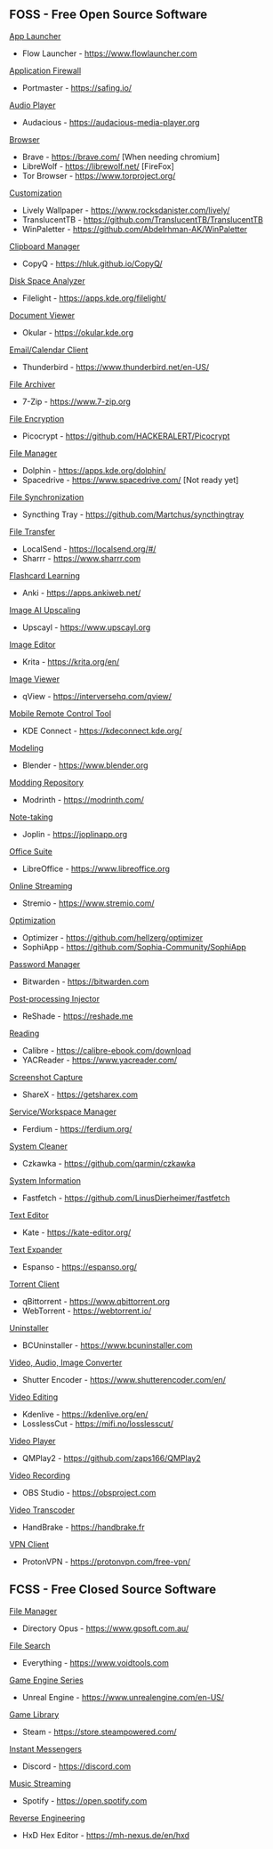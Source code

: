 ## FOSS - Free Open Source Software
<ins>App Launcher</ins>
- Flow Launcher - https://www.flowlauncher.com 

<ins>Application Firewall</ins>
- Portmaster - https://safing.io/ 

<ins>Audio Player</ins>
- Audacious - https://audacious-media-player.org

<ins>Browser</ins>
- Brave - https://brave.com/ [When needing chromium]
- LibreWolf - https://librewolf.net/ [FireFox]
- Tor Browser - https://www.torproject.org/

<ins>Customization</ins>
- Lively Wallpaper - https://www.rocksdanister.com/lively/
- TranslucentTB - https://github.com/TranslucentTB/TranslucentTB 
- WinPaletter - https://github.com/Abdelrhman-AK/WinPaletter

<ins>Clipboard Manager</ins>
- CopyQ - https://hluk.github.io/CopyQ/

<ins>Disk Space Analyzer</ins>
- Filelight - https://apps.kde.org/filelight/

<ins>Document Viewer</ins>
- Okular - https://okular.kde.org 

<ins>Email/Calendar Client</ins>
- Thunderbird - https://www.thunderbird.net/en-US/ 

<ins>File Archiver</ins>
- 7-Zip - https://www.7-zip.org 

<ins>File Encryption</ins>
- Picocrypt - https://github.com/HACKERALERT/Picocrypt 

<ins>File Manager</ins>
- Dolphin - https://apps.kde.org/dolphin/
- Spacedrive - https://www.spacedrive.com/ [Not ready yet]

<ins>File Synchronization</ins>
- Syncthing Tray - https://github.com/Martchus/syncthingtray

<ins>File Transfer</ins>
- LocalSend - https://localsend.org/#/ 
- Sharrr - https://www.sharrr.com

<ins>Flashcard Learning</ins>
- Anki - https://apps.ankiweb.net/ 

<ins>Image AI Upscaling</ins>
- Upscayl - https://www.upscayl.org 

<ins>Image Editor</ins>
- Krita - https://krita.org/en/ 

<ins>Image Viewer</ins>
- qView - https://interversehq.com/qview/

<ins>Mobile Remote Control Tool</ins>
- KDE Connect - https://kdeconnect.kde.org/

<ins>Modeling</ins>
- Blender - https://www.blender.org 

<ins>Modding Repository</ins>
- Modrinth - https://modrinth.com/

<ins>Note-taking</ins>
- Joplin - https://joplinapp.org 

<ins>Office Suite</ins>
- LibreOffice - https://www.libreoffice.org 

<ins>Online Streaming</ins>
- Stremio - https://www.stremio.com/ 

<ins>Optimization</ins>
- Optimizer - https://github.com/hellzerg/optimizer 
- SophiApp - https://github.com/Sophia-Community/SophiApp

<ins>Password Manager</ins>
- Bitwarden - https://bitwarden.com 

<ins>Post-processing Injector</ins>
- ReShade - https://reshade.me

<ins>Reading</ins>
- Calibre - https://calibre-ebook.com/download 
- YACReader - https://www.yacreader.com/

<ins>Screenshot Capture</ins>
- ShareX - https://getsharex.com 

<ins>Service/Workspace Manager</ins>
- Ferdium - https://ferdium.org/

<ins>System Cleaner</ins>
- Czkawka - https://github.com/qarmin/czkawka 

<ins>System Information</ins>
- Fastfetch - https://github.com/LinusDierheimer/fastfetch

<ins>Text Editor</ins>
- Kate - https://kate-editor.org/

<ins>Text Expander</ins>
- Espanso - https://espanso.org/

<ins>Torrent Client</ins>
- qBittorrent - https://www.qbittorrent.org 
- WebTorrent - https://webtorrent.io/

<ins>Uninstaller</ins>
- BCUninstaller - https://www.bcuninstaller.com 

<ins>Video, Audio, Image Converter</ins>
- Shutter Encoder - https://www.shutterencoder.com/en/ 

<ins>Video Editing</ins>
- Kdenlive - https://kdenlive.org/en/ 
- LosslessCut - https://mifi.no/losslesscut/ 

<ins>Video Player</ins>
- QMPlay2 - https://github.com/zaps166/QMPlay2

<ins>Video Recording</ins>
- OBS Studio - https://obsproject.com 

<ins>Video Transcoder</ins>
- HandBrake - https://handbrake.fr 

<ins>VPN Client</ins>
- ProtonVPN - https://protonvpn.com/free-vpn/ 

## FCSS - Free Closed Source Software
<ins>File Manager </ins>
- Directory Opus - https://www.gpsoft.com.au/

<ins>File Search</ins>
- Everything - https://www.voidtools.com 

<ins>Game Engine Series</ins>
- Unreal Engine - https://www.unrealengine.com/en-US/ 

<ins>Game Library</ins>
- Steam - https://store.steampowered.com/
  
<ins>Instant Messengers</ins>
- Discord - https://discord.com

<ins>Music Streaming</ins>
- Spotify - https://open.spotify.com 

<ins>Reverse Engineering</ins>
- HxD Hex Editor - https://mh-nexus.de/en/hxd


